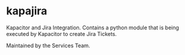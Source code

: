 # kapajira
Kapacitor and Jira Integration. Contains a python module that is being executed by Kapacitor to create Jira Tickets.

Maintained by the Services Team.
